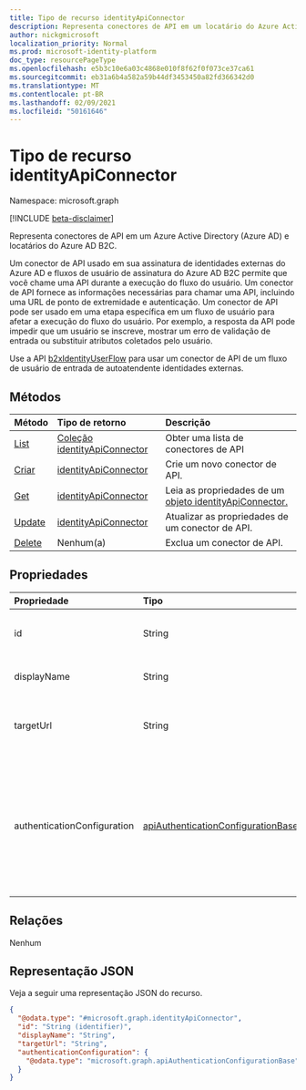 ```yaml
---
title: Tipo de recurso identityApiConnector
description: Representa conectores de API em um locatário do Azure Active Directory.
author: nickgmicrosoft
localization_priority: Normal
ms.prod: microsoft-identity-platform
doc_type: resourcePageType
ms.openlocfilehash: e5b3c10e6a03c4868e010f8f62f0f073ce37ca61
ms.sourcegitcommit: eb31a6b4a582a59b44df3453450a82fd366342d0
ms.translationtype: MT
ms.contentlocale: pt-BR
ms.lasthandoff: 02/09/2021
ms.locfileid: "50161646"
---
```

# <a name="identityapiconnector-resource-type"></a>Tipo de recurso identityApiConnector

Namespace: microsoft.graph

[!INCLUDE [beta-disclaimer](../../includes/beta-disclaimer.md)]

Representa conectores de API em um Azure Active Directory (Azure AD) e locatários do Azure AD B2C.

Um conector de API usado em sua assinatura de identidades externas do Azure AD e fluxos de usuário de assinatura do Azure AD B2C permite que você chame uma API durante a execução do fluxo do usuário. Um conector de API fornece as informações necessárias para chamar uma API, incluindo uma URL de ponto de extremidade e autenticação. Um conector de API pode ser usado em uma etapa específica em um fluxo de usuário para afetar a execução do fluxo do usuário. Por exemplo, a resposta da API pode impedir que um usuário se inscreve, mostrar um erro de validação de entrada ou substituir atributos coletados pelo usuário.

Use a API [b2xIdentityUserFlow](b2xidentityuserflow.md) para usar um conector de API de um fluxo de usuário de entrada de autoatendente identidades externas.

## <a name="methods"></a>Métodos

|Método|Tipo de retorno|Descrição|
|:---|:---|:---|
|[List](../api/identityapiconnector-list.md)|[Coleção identityApiConnector](identityapiconnector.md)| Obter uma lista de conectores de API|
|[Criar](../api/identityapiconnector-create.md)|[identityApiConnector](identityapiconnector.md)|Crie um novo conector de API. |
|[Get](../api/identityapiconnector-get.md)|[identityApiConnector](identityapiconnector.md)|Leia as propriedades de um [objeto identityApiConnector.](../resources/identityapiconnector.md)|
|[Update](../api/identityapiconnector-update.md)|[identityApiConnector](identityapiconnector.md)|Atualizar as propriedades de um conector de API.|
|[Delete](../api/identityapiconnector-delete.md)|Nenhum(a)|Exclua um conector de API.|

## <a name="properties"></a>Propriedades

|Propriedade|Tipo|Descrição|
|:---|:---|:---|
|id|String|A ID gerada aleatoriamente do conector da API. |
|displayName|String| O nome do conector da API. |
|targetUrl|String| A URL do ponto de extremidade da API a ser chamada. |
|authenticationConfiguration|[apiAuthenticationConfigurationBase](../resources/apiauthenticationconfigurationbase.md)|O objeto que descreve os detalhes de configuração de autenticação para chamar a API. Somente [a autenticação](basicauthentication.md) Básica é suportada no momento.|

## <a name="relationships"></a>Relações

Nenhum

## <a name="json-representation"></a>Representação JSON

Veja a seguir uma representação JSON do recurso.
<!-- {
  "blockType": "resource",
  "keyProperty": "id",
  "@odata.type": "microsoft.graph.identityApiConnector",
  "openType": false
}
-->

``` json
{
  "@odata.type": "#microsoft.graph.identityApiConnector",
  "id": "String (identifier)",
  "displayName": "String",
  "targetUrl": "String",
  "authenticationConfiguration": {
    "@odata.type": "microsoft.graph.apiAuthenticationConfigurationBase"
  }
}
```
